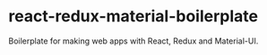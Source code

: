 # react-redux-material-boilerplate

Boilerplate for making web apps with React, Redux and Material-UI.